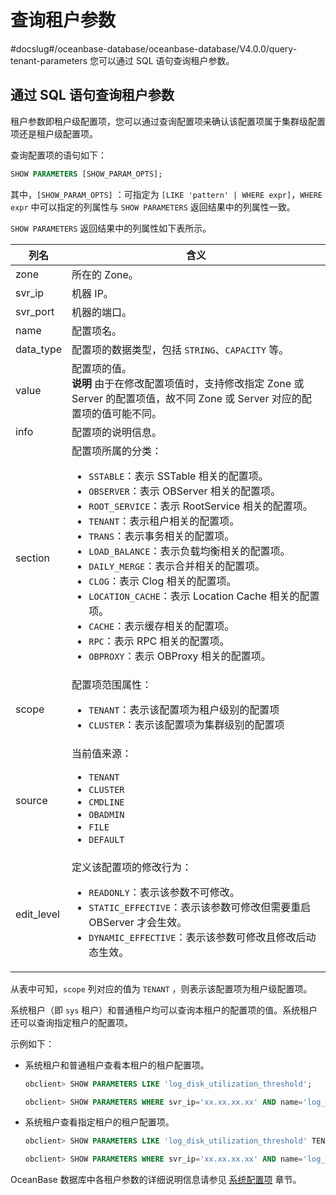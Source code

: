 # 查询租户参数
#docslug#/oceanbase-database/oceanbase-database/V4.0.0/query-tenant-parameters
您可以通过 SQL 语句查询租户参数。

## 通过 SQL 语句查询租户参数

租户参数即租户级配置项，您可以通过查询配置项来确认该配置项属于集群级配置项还是租户级配置项。

查询配置项的语句如下：

```sql
SHOW PARAMETERS [SHOW_PARAM_OPTS];
```

其中，`[SHOW_PARAM_OPTS]` ：可指定为 `[LIKE 'pattern' | WHERE expr]`，`WHERE expr` 中可以指定的列属性与 `SHOW PARAMETERS` 返回结果中的列属性一致。

`SHOW PARAMETERS` 返回结果中的列属性如下表所示。

|     列名     |            含义             |
|------------|---------------------------------------------------------------------------------------------------------------------------------------------------------------------------------------------------------------------------------------------------------------------------------------------------------------------------------------------------------------------------------------------------------------------------------------------------------------------------------------------------------------------------------------------------------------------------------------------------------------------------------------------------------------------------------------------------------------------------------------------------------------------------------------------------------------------------------------------------|
| zone       | 所在的 Zone。      |
| svr_ip     | 机器 IP。         |
| svr_port   | 机器的端口。         |
| name       | 配置项名。          |
| data_type  | 配置项的数据类型，包括 `STRING`、`CAPACITY` 等。              |
| value      | 配置项的值。 </br>**说明**  由于在修改配置项值时，支持修改指定 Zone 或 Server 的配置项值，故不同 Zone 或 Server 对应的配置项的值可能不同。         |
| info       | 配置项的说明信息。      |
| section    | 配置项所属的分类： <ul><li>`SSTABLE`：表示 SSTable 相关的配置项。</li> <li>`OBSERVER`：表示 OBServer 相关的配置项。</li>   <li>`ROOT_SERVICE`：表示 RootService 相关的配置项。</li> <li>`TENANT`：表示租户相关的配置项。</li>   <li>`TRANS`：表示事务相关的配置项。</li> <li>`LOAD_BALANCE`：表示负载均衡相关的配置项。</li>  <li>`DAILY_MERGE`：表示合并相关的配置项。</li> <li>`CLOG`：表示 Clog 相关的配置项。 </li>  <li>`LOCATION_CACHE`：表示 Location Cache 相关的配置项。</li> <li>`CACHE`：表示缓存相关的配置项。</li>   <li>`RPC`：表示 RPC 相关的配置项。</li> <li>`OBPROXY`：表示 OBProxy 相关的配置项。</li></ul>    |
| scope      | 配置项范围属性：<ul><li>`TENANT`：表示该配置项为租户级别的配置项</li> <li>`CLUSTER`：表示该配置项为集群级别的配置项</li></ul>       |
| source     | 当前值来源： <ul><li>`TENANT`</li> <li>`CLUSTER` </li> <li>`CMDLINE`</li> <li>`OBADMIN` </li> <li>`FILE`</li> <li>`DEFAULT` </li></ul>        |
| edit_level | 定义该配置项的修改行为： <ul><li>`READONLY`：表示该参数不可修改。</li> <li>`STATIC_EFFECTIVE`：表示该参数可修改但需要重启 OBServer 才会生效。</li> <li>`DYNAMIC_EFFECTIVE`：表示该参数可修改且修改后动态生效。</li></ul>      |

从表中可知，`scope` 列对应的值为 `TENANT` ，则表示该配置项为租户级配置项。

系统租户（即 `sys` 租户）和普通租户均可以查询本租户的配置项的值。系统租户还可以查询指定租户的配置项。

示例如下：

* 系统租户和普通租户查看本租户的租户配置项。

  ```sql
  obclient> SHOW PARAMETERS LIKE 'log_disk_utilization_threshold';

  obclient> SHOW PARAMETERS WHERE svr_ip='xx.xx.xx.xx' AND name='log_disk_utilization_threshold';
  ```

* 系统租户查看指定租户的租户配置项。

  ```sql
  obclient> SHOW PARAMETERS LIKE 'log_disk_utilization_threshold' TENANT='mytenant';

  obclient> SHOW PARAMETERS WHERE svr_ip='xx.xx.xx.xx' AND name='log_disk_utilization_threshold' TENANT='mytenant';
  ```

OceanBase 数据库中各租户参数的详细说明信息请参见 [系统配置项](../../../../700.reference/500.system-configuration-items/100.system-configuration-items-overview-2.md) 章节。
